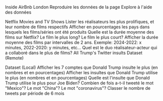 

Inside AirBnb London
Reproduire les données de la page Explore à l'aide des données

Netflix Movies and TV Shows
Lister les réalisateurs les plus prolifiques, et leur nombre de films respectifs
Afficher en pourcentages les pays dans lesquels les films/séries ont été produits
Quelle est la durée moyenne des films sur Netflix? Le film le plus long? Le film le plus court?
Afficher la durée moyenne des films par intervalles de 2 ans. Exemple: 2024-2022: x minutes, 2022-2020: y minutes, etc...
Quel est le duo réalisateur-acteur qui a collaboré dans le plus de films?
All Trump's Twitter insults
Dataset (Remote)

Dataset (Local)
Afficher les 7 comptes que Donald Trump insulte le plus (en nombres et en pourcentages)
Afficher les insultes que Donald Trump utilise le plus (en nombres et en pourcentages)
Quelle est l'insulte que Donald Trump utilise le plus pour Joe Biden?
Combien de fois a-t-il tweeté le mot "Mexico"? Le mot "China"? Le mot "coronavirus"?
Classer le nombre de tweets par période de 6 mois
